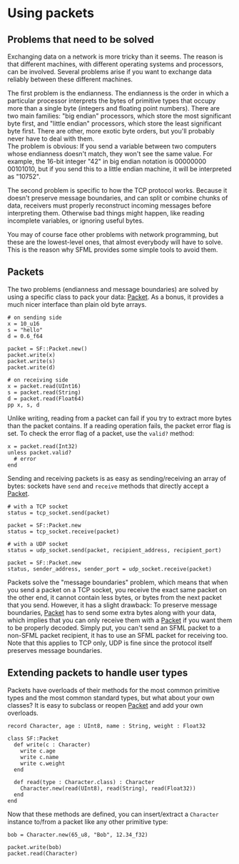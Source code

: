 # Using packets

## Problems that need to be solved

Exchanging data on a network is more tricky than it seems. The reason is that different machines, with different operating systems and processors, can be involved. Several problems arise if you want to exchange data reliably between these different machines.

The first problem is the endianness. The endianness is the order in which a particular processor interprets the bytes of primitive types that occupy more than a single byte (integers and floating point numbers). There are two main families: "big endian" processors, which store the most significant byte first, and "little endian" processors, which store the least significant byte first. There are other, more exotic byte orders, but you'll probably never have to deal with them.  
The problem is obvious: If you send a variable between two computers whose endianness doesn't match, they won't see the same value. For example, the 16-bit integer "42" in big endian notation is 00000000 00101010, but if you send this to a little endian machine, it will be interpreted as "10752".

The second problem is specific to how the TCP protocol works. Because it doesn't preserve message boundaries, and can split or combine chunks of data, receivers must properly reconstruct incoming messages before interpreting them. Otherwise bad things might happen, like reading incomplete variables, or ignoring useful bytes.

You may of course face other problems with network programming, but these are the lowest-level ones, that almost everybody will have to solve. This is the reason why SFML provides some simple tools to avoid them.

## Packets

The two problems (endianness and message boundaries) are solved by using a specific class to pack your data: [Packet]({{book.api}}/Packet.html). As a bonus, it provides a much nicer interface than plain old byte arrays.

```crystal
# on sending side
x = 10_u16
s = "hello"
d = 0.6_f64

packet = SF::Packet.new()
packet.write(x)
packet.write(s)
packet.write(d)
```

```crystal
# on receiving side
x = packet.read(UInt16)
s = packet.read(String)
d = packet.read(Float64)
pp x, s, d
```

Unlike writing, reading from a packet can fail if you try to extract more bytes than the packet contains. If a reading operation fails, the packet error flag is set. To check the error flag of a packet, use the `valid?` method:

```crystal
x = packet.read(Int32)
unless packet.valid?
  # error
end
```

Sending and receiving packets is as easy as sending/receiving an array of bytes: sockets have `send` and `receive` methods that directly accept a [Packet]({{book.api}}/Packet.html).

```crystal
# with a TCP socket
status = tcp_socket.send(packet)

packet = SF::Packet.new
status = tcp_socket.receive(packet)
```

```crystal
# with a UDP socket
status = udp_socket.send(packet, recipient_address, recipient_port)

packet = SF::Packet.new
status, sender_address, sender_port = udp_socket.receive(packet)
```

Packets solve the "message boundaries" problem, which means that when you send a packet on a TCP socket, you receive the exact same packet on the other end, it cannot contain less bytes, or bytes from the next packet that you send. However, it has a slight drawback: To preserve message boundaries, [Packet]({{book.api}}/Packet.html) has to send some extra bytes along with your data, which implies that you can only receive them with a [Packet]({{book.api}}/Packet.html) if you want them to be properly decoded. Simply put, you can't send an SFML packet to a non-SFML packet recipient, it has to use an SFML packet for receiving too. Note that this applies to TCP only, UDP is fine since the protocol itself preserves message boundaries.

## Extending packets to handle user types

Packets have overloads of their methods for the most common primitive types and the most common standard types, but what about your own classes? It is easy to subclass or reopen [Packet]({{book.api}}/Packet.html) and add your own overloads.

```crystal
record Character, age : UInt8, name : String, weight : Float32

class SF::Packet
  def write(c : Character)
    write c.age
    write c.name
    write c.weight
  end

  def read(type : Character.class) : Character
    Character.new(read(UInt8), read(String), read(Float32))
  end
end
```

Now that these methods are defined, you can insert/extract a `Character` instance to/from a packet like any other primitive type:

```crystal
bob = Character.new(65_u8, "Bob", 12.34_f32)

packet.write(bob)
packet.read(Character)
```
